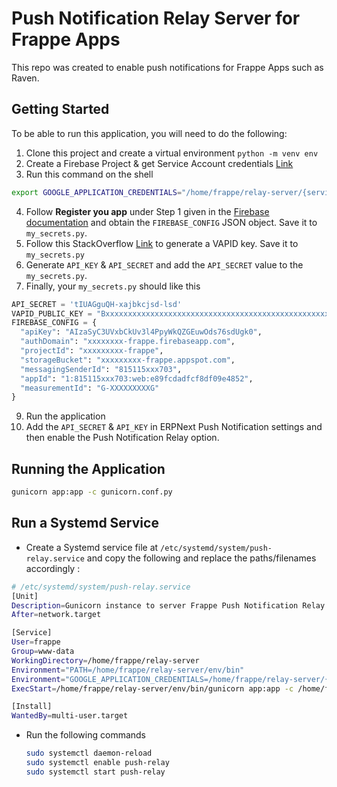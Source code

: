 # Push Notification Relay Server for Frappe Apps
This repo was created to enable push notifications for Frappe Apps such as Raven.

## Getting Started
To be able to run this application, you will need to do the following:

1. Clone this project and create a virtual environment `python -m venv env`
2. Create a Firebase Project & get Service Account credentials [Link](https://sharma-vikashkr.medium.com/firebase-how-to-setup-a-firebase-service-account-836a70bb6646)
3. Run this command on the shell
  ``` bash
  export GOOGLE_APPLICATION_CREDENTIALS="/home/frappe/relay-server/{service-account-file_name}.json"

  ```
4. Follow **Register you app** under Step 1 given in the [Firebase documentation](https://firebase.google.com/docs/web/setup#register-app) and obtain the `FIREBASE_CONFIG` JSON object. Save it to `my_secrets.py`.
5.  Follow this StackOverflow [Link](https://stackoverflow.com/a/54996207) to generate a VAPID key. Save it to `my_secrets.py`
6.  Generate `API_KEY` & `API_SECRET` and add the `API_SECRET` value to the `my_secrets.py`.
8.  Finally, your `my_secrets.py` should like this
``` python
API_SECRET = 'tIUAGguQH-xajbkcjsd-lsd'
VAPID_PUBLIC_KEY = "Bxxxxxxxxxxxxxxxxxxxxxxxxxxxxxxxxxxxxxxxxxxxxxxxxxxxxxxxxxxxxxxxxxxxxxxxxx"
FIREBASE_CONFIG = {
  "apiKey": "AIzaSyC3UVxbCkUv3l4PpyWkQZGEuwOds76sdUgk0",
  "authDomain": "xxxxxxxx-frappe.firebaseapp.com",
  "projectId": "xxxxxxxxx-frappe",
  "storageBucket": "xxxxxxxxx-frappe.appspot.com",
  "messagingSenderId": "815115xxx703",
  "appId": "1:815115xxx703:web:e89fcdadfcf8df09e4852",
  "measurementId": "G-XXXXXXXXXG"
}
```
9. Run the application
10. Add the `API_SECRET` & `API_KEY` in ERPNext Push Notification settings and then enable the Push Notification Relay option.

## Running the Application
``` bash
gunicorn app:app -c gunicorn.conf.py
```
## Run a Systemd Service
- Create a Systemd service file at `/etc/systemd/system/push-relay.service` and copy the following and replace the paths/filenames accordingly :
``` bash
# /etc/systemd/system/push-relay.service
[Unit]
Description=Gunicorn instance to server Frappe Push Notification Relay Server
After=network.target

[Service]
User=frappe
Group=www-data
WorkingDirectory=/home/frappe/relay-server
Environment="PATH=/home/frappe/relay-server/env/bin"
Environment="GOOGLE_APPLICATION_CREDENTIALS=/home/frappe/relay-server/{service-account-file_name}.json"
ExecStart=/home/frappe/relay-server/env/bin/gunicorn app:app -c /home/frappe/relay-server/gunicorn.conf.py

[Install]
WantedBy=multi-user.target
```
- Run the following commands
  ``` bash
  sudo systemctl daemon-reload
  sudo systemctl enable push-relay
  sudo systemctl start push-relay
  ```

